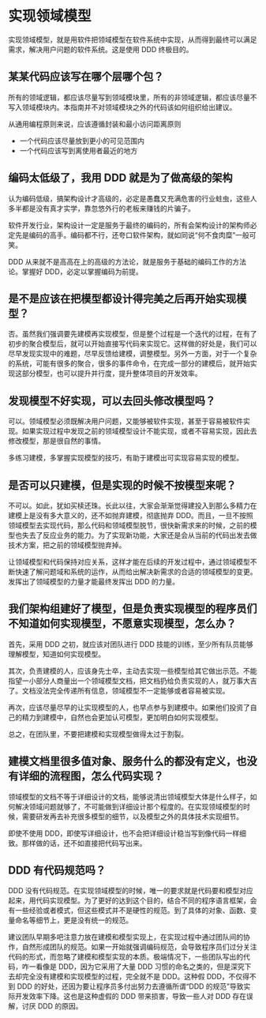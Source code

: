 # 实现领域模型

实现领域模型，就是用软件把领域模型在软件系统中实现，从而得到最终可以满足需求，解决用户问题的软件系统。这是使用 DDD 终极目的。

## 某某代码应该写在哪个层哪个包？

所有的领域逻辑，都应该尽量写到领域模块里，所有的非领域逻辑，都应该尽量不写入领域模块内。本指南并不对领域模块之外的代码该如何组织给出建议。

从通用编程原则来说，应该遵循封装和最小访问距离原则

- 一个代码应该尽量放到更小的可见范围内
- 一个代码应该写到离使用者最近的地方

## 编码太低级了，我用 DDD 就是为了做高级的架构

认为编码低级，搞架构设计才高级的，必定是愚蠢又充满危害的行业蛀虫，这些人多半都是没有真才实学，靠忽悠外行的老板来赚钱的片骗子。

软件开发行业，架构设计一定是服务于最终的编码的，所有会架构设计的架构师必定先是编码的高手。编码都不行，还夸口软件架构，就如同说“何不食肉糜”一般可笑。

DDD 从来就不是高高在上的高级的方法论，就是服务于基础的编码工作的方法论。掌握好 DDD，必定以掌握编码为前提。

## 是不是应该在把模型都设计得完美之后再开始实现模型？

否。虽然我们强调要先建模再实现模型，但是整个过程是一个迭代的过程，在有了初步的聚合模型后，就可以开始直接写代码来实现它。这样做的好处是，我们可以尽早发现实现中的难题，尽早反馈给建模，调整模型。另外一方面，对于一个复杂的系统，可能有很多的聚合，很多的事件命令，在完成一部分的建模后，就开始实现这部分模型，也可以提升并行度，提升整体项目的开发效率。

## 发现模型不好实现，可以去回头修改模型吗？

可以。领域模型必须既解决用户问题，又能够被软件实现，甚至于容易被软件实现。如果实现过程中发现之前的领域模型设计不能实现，或者不容易实现，因此去修改模型，那是很自然的事情。

多练习建模，多掌握实现模型的技巧，有助于建模出可实现容易实现的模型。

## 是否可以只建模，但是实现的时候不按模型来呢？

不可以。如此，犹如买椟还珠。长此以往，大家会渐渐觉得建投入到那么多精力在建模上是没有多大意义的，还不如抛弃建模，彻底抛弃 DDD。而且，一旦不按照领域模型去实现代码，那么代码和领域模型脱节，很快新需求来的时候，之前的模型也失去了反应业务的能力。为了实现新功能，大家还是会从当前的代码出发去做技术方案，把之前的领域模型抛弃掉。

让领域模型和代码保持对应关系，这样才能在后续的开发过程中，通过领域模型不断快速了解问题域和系统的运作，从而给出解决新需求的合适的领域模型的变更。发挥出了领域模型的力量才能最终发挥出 DDD 的力量。

## 我们架构组建好了模型，但是负责实现模型的程序员们不知道如何实现模型，不愿意实现模型，怎么办？

首先，采用 DDD 之初，就应该对团队进行 DDD 技能的训练，至少所有队员能够理解模型，知道如何实现模型。

其次，负责建模的人，应该身先士卒，主动去实现一些模型给其它做出示范。不能指望一小部分人商量出一个领域模型文档，把文档扔给负责实现的人，就万事大吉了。文档没法完全传递所有信息，领域模型不一定能够或者容易被实现。

再次，应该尽量尽早的让实现模型的人，也早点参与到建模中。如果他们投资了自己的精力到建模中，自然也会更加认可模型，更加明白如何实现模型。

总之，在团队里，不要把建模和实现模型做得太过于割裂。

## 建模文档里很多值对象、服务什么的都没有定义，也没有详细的流程图，怎么代码实现？

领域模型的文档不等于详细设计的文档，能够说清出领域模型大体是什么样子，如何解决领域问题就够了，不可能做到详细设计那个程度的。在实现领域模型的时候，需要研发再去补充很多模型的细节，以及模型之外的具体技术实现细节。

即使不使用 DDD，即使写详细设计，也不会把详细设计稳当写到像代码一样细致。那样做的话，还不如直接把代码写出来。

## DDD 有代码规范吗？

DDD 没有代码规范。在实现领域模型的时候，唯一的要求就是代码要和模型对应起来，用代码实现模型。为了更好的达到这个目的，结合不同的程序语言框架，会有一些经验或者模式，但这些模式并不是硬性的规范。到了具体的对象、函数、变量命名等细节上，更是没有统一的规范。

建议团队早期多吧注意力放在建模和模型实现上，在实现过程中通过团队间的协作，自然形成团队的规范。如果一开始就强调编码规范，会导致程序员们过分关注代码的形式，而忽略了建模和模型实现的本质。极端情况下，一些团队写出的代码，咋一看像是 DDD，因为它采用了大量 DDD 习惯的命名之类的，但是深究下去却完全没有建模和实现模型的过程，完全就不是 DDD。这种假 DDD，不仅得不到 DDD 的好处，还因为要让程序员多付出努力去遵循所谓“DDD 的规范”导致实际开发效率下降。这也是这种虚假的 DDD 带来损害，导致一些人对 DDD 存在误解，讨厌 DDD 的原因。
